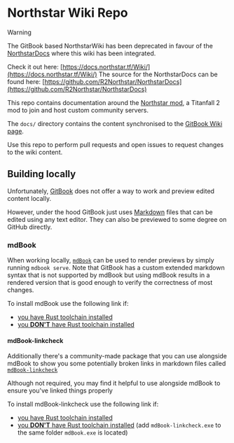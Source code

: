 # Northstar Wiki Repo

> [!WARNING]  
> The GitBook based NorthstarWiki has been deprecated in favour of the [NorthstarDocs](https://docs.northstar.tf/) where this wiki has been integrated.
> 
> Check it out here: [https://docs.northstar.tf/Wiki/](https://docs.northstar.tf/Wiki/)
> The source for the NorthstarDocs can be found here: [https://github.com/R2Northstar/NorthstarDocs](https://github.com/R2Northstar/NorthstarDocs)

This repo contains documentation around the [Northstar mod](https://github.com/R2Northstar), a Titanfall 2 mod to join and host custom community servers.

The `docs/` directory contains the content synchronised to the [GitBook Wiki page](https://r2northstar.gitbook.io/).

Use this repo to perform pull requests and open issues to request changes to the wiki content.

## Building locally

Unfortunately, [GitBook](https://www.gitbook.com/) does not offer a way to work and preview edited content locally.

However, under the hood GitBook just uses [Markdown](https://www.markdownguide.org/) files that can be edited using any text editor.
They can also be previewed to some degree on GitHub directly.

### mdBook

When working locally, [`mdBook`](https://rust-lang.github.io/mdBook/) can be used to render previews by simply running `mdbook serve`.
Note that GitBook has a custom extended markdown syntax that is not supported by mdBook but using mdBook results in a rendered version that is good enough to verify the correctness of most changes.

To install mdBook use the following link if:

- [you have Rust toolchain installed](https://rust-lang.github.io/mdBook/guide/installation.html#build-from-source-using-rust)
- [you **DON'T** have Rust toolchain installed](https://rust-lang.github.io/mdBook/guide/installation.html#pre-compiled-binaries)

#### mdBook-linkcheck
Additionally there's a community-made package that you can use alongside mdBook to show you some potentially broken links in markdown files called [`mdBook-linkcheck`](https://github.com/Michael-F-Bryan/mdbook-linkcheck)

Although not required, you may find it helpful to use alongside mdBook to ensure you've linked things properly

To install mdBook-linkcheck use the following link if:
- [you have Rust toolchain installed](https://github.com/Michael-F-Bryan/mdbook-linkcheck#getting-started)
- [you **DON'T** have Rust toolchain installed](https://github.com/Michael-F-Bryan/mdbook-linkcheck/releases/latest) (add `mdBook-linkcheck.exe` to the same folder `mdBook.exe` is located)
